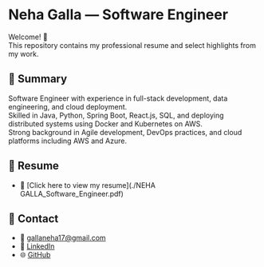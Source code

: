 # Neha Galla — Software Engineer

Welcome! 👋  
This repository contains my professional resume and select highlights from my work.

## 🔹 Summary

Software Engineer with experience in full-stack development, data engineering, and cloud deployment.  
Skilled in Java, Python, Spring Boot, React.js, SQL, and deploying distributed systems using Docker and Kubernetes on AWS.  
Strong background in Agile development, DevOps practices, and cloud platforms including AWS and Azure.

## 🔹 Resume

- 📄 [Click here to view my resume](./NEHA GALLA_Software_Engineer.pdf)

## 🔹 Contact

- 📧 gallaneha17@gmail.com  
- 🔗 [LinkedIn](https://www.linkedin.com/in/nehaaaa0117)  
- 🌐 [GitHub](https://github.com/Nehagalla1)
